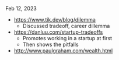 Feb 12, 2023
- https://www.tik.dev/blog/dilemma
    - Discussed tradeoff, career dillemma
- https://danluu.com/startup-tradeoffs
    - Promotes working in a startup at first
    - Then shows the pitfalls
- http://www.paulgraham.com/wealth.html
